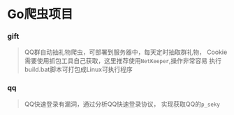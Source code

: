 # Go爬虫项目

### gift
> QQ群自动抽礼物爬虫，可部署到服务器中，每天定时抽取群礼物，
Cookie需要使用抓包工具自己获取，这里推荐使用`NetKeeper`,操作非常容易
执行build.bat脚本可打包成Linux可执行程序


### qq
> QQ快速登录有漏洞，通过分析QQ快速登录协议，
实现获取QQ的`p_seky`